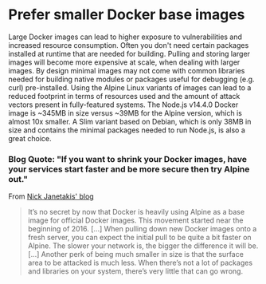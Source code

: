 # Prefer smaller Docker base images

Large Docker images can lead to higher exposure to vulnerabilities and increased resource consumption. Often you don't need certain packages installed at runtime that are needed for building.
Pulling and storing larger images will become more expensive at scale, when dealing with larger images. By design minimal images may not come with common libraries needed for building native modules or packages useful for debugging (e.g. curl) pre-installed.
Using the Alpine Linux variants of images can lead to a reduced footprint in terms of resources used and the amount of attack vectors present in fully-featured systems. The Node.js v14.4.0 Docker image is ~345MB in size versus ~39MB for the Alpine version, which is almost 10x smaller.
A Slim variant based on Debian, which is only 38MB in size and contains the minimal packages needed to run Node.js, is also a great choice.

### Blog Quote: "If you want to shrink your Docker images, have your services start faster and be more secure then try Alpine out."

From [Nick Janetakis' blog](https://nickjanetakis.com/blog/the-3-biggest-wins-when-using-alpine-as-a-base-docker-image)

> It’s no secret by now that Docker is heavily using Alpine as a base image for official Docker images. This movement started near the beginning of 2016. [...]
  When pulling down new Docker images onto a fresh server, you can expect the initial pull to be quite a bit faster on Alpine. The slower your network is, the bigger the difference it will be. [...] Another perk of being much smaller in size is that the surface area to be attacked is much less. When there’s not a lot of packages and libraries on your system, there’s very little that can go wrong.
